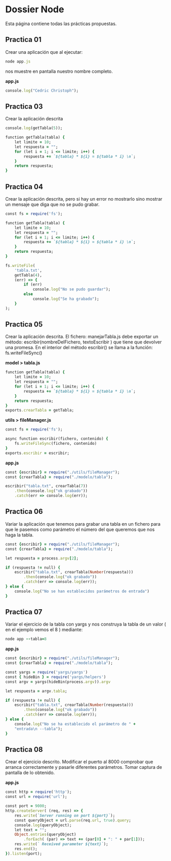 # Dossier Node
Esta página contiene todas las prácticas propuestas.

## Practica 01
Crear una aplicación que al ejecutar:
```ruby
node app.js
```
nos muestre en pantalla nuestro nombre completo.

**app.js**
```ruby
console.log("Cedric Christoph");
```

## Practica 03
Crear la aplicación descrita
```ruby
console.log(getTabla(5));

function getTabla(tabla) {
    let limite = 10;
    let respuesta = "";
    for (let i = 1; i <= limite; i++) {
        respuesta += `${tabla} * ${i} = ${tabla * i} \n`;
    }
    return respuesta;
}
```

## Practica 04
Crear la aplicación descrita, pero si hay un error no mostrarlo sino mostrar un mensaje que diga que no se pudo grabar.
```ruby
const fs = require('fs');

function getTabla(tabla) {
    let limite = 10;
    let respuesta = "";
    for (let i = 1; i <= limite; i++) {
        respuesta += `${tabla} * ${i} = ${tabla * i} \n`;
    }
    return respuesta;
}

fs.writeFile(
    'tabla.txt',
    getTabla(4),
    (err) => {
        if (err)
            console.log("No se pudo guardar");
        else
            console.log("Se ha grabado");
    }
);
```

## Practica 05
Crear la aplicación descrita. El fichero: manejarTabla.js debe exportar un método: escribir(nombreDelFichero, textoEscribir ) que tiene que devolver una promesa. En el interior del método escribir() se llama a la función: fs.writeFileSync()

**model > tabla.js**
```ruby
function getTabla(tabla) {
    let limite = 10;
    let respuesta = "";
    for (let i = 1; i <= limite; i++) {
        respuesta += `${tabla} * ${i} = ${tabla * i} \n`;
    }
    return respuesta;
}
exports.crearTabla = getTabla;
```

**utils > fileManager.js**
```ruby
const fs = require('fs');

async function escribir(fichero, contenido) {
    fs.writeFileSync(fichero, contenido)
}
exports.escribir = escribir;
```

**app.js**
```ruby
const {escribir} = require("./utils/fileManager");
const {crearTabla} = require("./modelo/tabla");

escribir("tabla.txt", crearTabla(7))
    .then(console.log("ok grabado"))
    .catch(err => console.log(err));
```

## Practica 06
Variar la aplicación que tenemos para grabar una tabla en un fichero para que le pasemos como parámetro el número del que queremos que nos haga la tabla.
```ruby
const {escribir} = require("./utils/fileManager");
const {crearTabla} = require("./modelo/tabla");

let respuesta = process.argv[2];

if (respuesta != null) {
    escribir("tabla.txt", crearTabla(Number(respuesta)))
        .then(console.log("ok grabado"))
        .catch(err => console.log(err));
} else {
    console.log("No se han establecidos parámetros de entrada")
}
```

## Practica 07
Variar el ejercicio de la tabla con yargs y nos construya la tabla de un valor ( en el ejemplo vemos el 8 ) mediante:
```ruby
node app --tabla=8
```
**app.js**
```ruby
const {escribir} = require("./utils/fileManager");
const {crearTabla} = require("./modelo/tabla");

const yargs = require('yargs/yargs')
const { hideBin } = require('yargs/helpers')
const argv = yargs(hideBin(process.argv)).argv

let respuesta = argv.tabla;

if (respuesta != null) {
    escribir("tabla.txt", crearTabla(Number(respuesta)))
        .then(console.log("ok grabado"))
        .catch(err => console.log(err));
} else {
    console.log("No se ha establecido el parámetro de " +
    "entrada\n --tabla");
}
```

## Practica 08
Crear el ejercicio descrito. Modificar el puerto al 8000 comprobar que arranca correctamente y pasarle diferentes parámetros. Tomar captura de pantalla de lo obtenido.

**app.js**
```ruby
const http = require('http');
const url = require('url');

const port = 9000;
http.createServer( (req, res) => {
    res.write(`Server running on port ${port}`);
    const queryObject = url.parse(req.url, true).query;
    console.log(queryObject);
    let text = "";
    Object.entries(queryObject)
        .forEach( (par) => text += (par[0] + ": " + par[1]));
    res.write(` Received parameter ${text}`);
    res.end();
}).listen(port);
```

